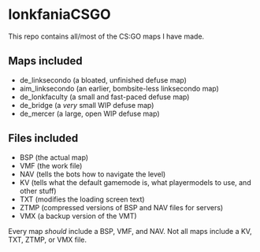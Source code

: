 # lonkfaniaCSGO
This repo contains all/most of the CS:GO maps I have made.
## Maps included
* de_linksecondo  (a bloated, unfinished defuse map)
* aim_linksecondo (an earlier, bombsite-less linksecondo map)
* de_lonkfaculty  (a small and fast-paced defuse map)
* de_bridge       (a _very_ small WIP defuse map)
* de_mercer       (a large, open WIP defuse map)

## Files included
* BSP   (the actual map)
* VMF   (the work file)
* NAV   (tells the bots how to navigate the level)
* KV    (tells what the default gamemode is, what playermodels to use, and other stuff)
* TXT   (modifies the loading screen text)
* ZTMP  (compressed versions of BSP and NAV files for servers)
* VMX   (a backup version of the VMT)

Every map _should_ include a BSP, VMF, and NAV. Not all maps include a KV, TXT, ZTMP, or VMX file.
